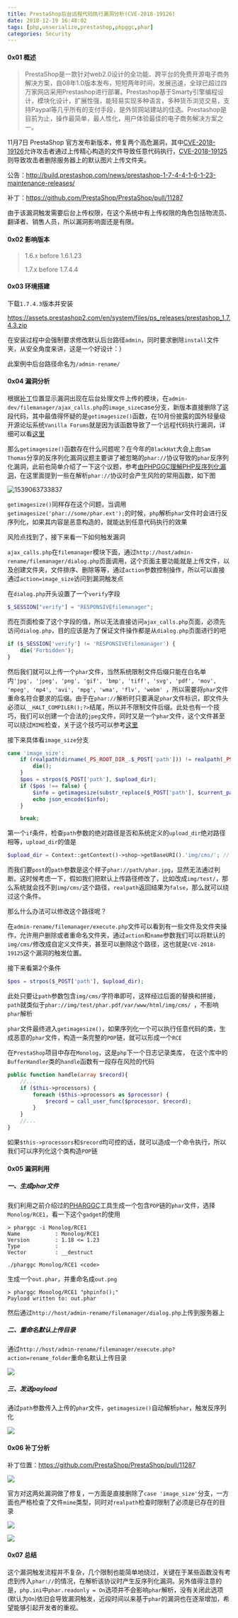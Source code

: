 ```yaml
---
title: PrestaShop后台远程代码执行漏洞分析(CVE-2018-19126)
date: 2018-12-19 16:48:02
tags: [php,unserialize,prestashop,phpggc,phar]
categories: Security
---
```


<script src="https://blog-1252261399.cos-website.ap-beijing.myqcloud.com/pangu.js"></script>

#### 0x01 概述

> PrestaShop是一款针对web2.0设计的全功能、跨平台的免费开源电子商务解决方案，自08年1.0版本发布，短短两年时间，发展迅速，全球已超过四万家网店采用Prestashop进行部署。Prestashop基于Smarty引擎编程设计，模块化设计，扩展性强，能轻易实现多种语言，多种货币浏览交易，支持Paypal等几乎所有的支付手段，是外贸网站建站的佳选。Prestashop是目前为止，操作最简单，最人性化，用户体验最佳的电子商务解决方案之一。 

11月7日 PrestaShop 官方发布新版本，修复两个高危漏洞，其中[CVE-2018-19126](https://nvd.nist.gov/vuln/detail/CVE-2018-19126)允许攻击者通过上传精心构造的文件导致任意代码执行，[CVE-2018-19125](https://nvd.nist.gov/vuln/detail/CVE-2018-19125)则导致攻击者删除服务器上的默认图片上传文件夹。

公告：http://build.prestashop.com/news/prestashop-1-7-4-4-1-6-1-23-maintenance-releases/

补丁：https://github.com/PrestaShop/PrestaShop/pull/11287

由于该漏洞触发需要后台上传权限，在这个系统中有上传权限的角色包括物流员、翻译者、销售人员，所以漏洞影响面还是有限。

#### 0x02 影响版本

> 1.6.x before 1.6.1.23
>
> 1.7.x before 1.7.4.4 

#### 0x03 环境搭建

下载`1.7.4.3`版本并安装

https://assets.prestashop2.com/en/system/files/ps_releases/prestashop_1.7.4.3.zip

在安装过程中会强制要求修改默认后台路径`admin`，同时要求删除`install`文件夹，从安全角度来讲，这是一个好设计：）

此案例中后台路径命名为`/admin-rename/`

#### 0x04 漏洞分析

根据[补丁](https://github.com/PrestaShop/PrestaShop/pull/11287/commits/4c6958f40cf7faa58207a203f3a5523cc8015148)位置显示漏洞出现在后台处理文件上传的模块，在`admin-dev/filemanager/ajax_calls.php`的`image_size`case分支，新版本直接删除了这段代码，其中最值得怀疑的是`getimagesize()`函数，在10月份披露的国外轻量级开源论坛系统`Vanilla Forums`就是因为该函数导致了一个远程代码执行漏洞，详细可以看[这里](https://srcincite.io/blog/2018/10/02/old-school-pwning-with-new-school-tricks-vanilla-forums-remote-code-execution.html)

那么`getimagesize()`函数存在什么问题呢？在今年的`BlackHat`大会上由`Sam Thomas`分享的反序列化漏洞议题主要讲了被忽略的`phar://`协议导致的`phar`反序列化漏洞，此前也简单介绍了一下这个议题，参考[由PHPGGC理解PHP反序列化漏洞](https://kylingit.com/blog/%E7%94%B1phpggc%E7%90%86%E8%A7%A3php%E5%8F%8D%E5%BA%8F%E5%88%97%E5%8C%96%E6%BC%8F%E6%B4%9E/)，在这里面提到一些在解析`phar://`协议时会产生风险的常用函数，如下图

![1539063733837](https://blog-1252261399.cos-website.ap-beijing.myqcloud.com/images/1539063733837.png)

`getimagesize()`同样存在这个问题，当调用`getimagesize('phar://some/phar.ext');`的时候，`php`解析`phar`文件时会进行反序列化，如果其内容是恶意构造的，就能达到任意代码执行的效果 

风险点找到了，接下来看一下如何触发漏洞

`ajax_calls.php`在`filemanager`模块下面，通过`http://host/admin-rename/filemanager/dialog.php`页面调用，这个页面主要功能就是上传文件，以及创建文件夹，文件排序、删除等等，通过`action`参数控制操作，所以可以直接通过`action=image_size`访问到漏洞触发点

在`dialog.php`开头设置了一个`verify`字段

```php
$_SESSION["verify"] = "RESPONSIVEfilemanager";
```

而在页面检查了这个字段的值，所以无法直接访问`ajax_calls.php`页面，必须先访问`dialog.php`，目的应该是为了保证文件操作都是从`dialog.php`页面进行的吧

```php
if ($_SESSION['verify'] != 'RESPONSIVEfilemanager') {
    die('Forbidden');
}
```

然后我们就可以上传一个`phar`文件，当然系统限制文件后缀只能在白名单内`'jpg', 'jpeg', 'png', 'gif', 'bmp', 'tiff', 'svg', 'pdf', 'mov', 'mpeg', 'mp4', 'avi', 'mpg', 'wma', 'flv', 'webm' `，所以需要将`phar`文件重命名符合要求的后缀。由于在`phar://`解析时只要满足`phar`文件标识，即文件头必须以`__HALT_COMPILER();?>`结尾，所以并不限制文件后缀。此处也有一个技巧，我们可以创建一个合法的`jpeg`文件，同时又是一个`phar`文件，这个文件甚至可以绕过`MIME`检查，关于这个技巧可以参考[这里](https://www.nc-lp.com/blog/disguise-phar-packages-as-images)

接下来具体看`image_size`分支

```php
case 'image_size':
    if (realpath(dirname(_PS_ROOT_DIR_.$_POST['path'])) != realpath(_PS_ROOT_DIR_.$upload_dir)) {
        die();
    }
    $pos = strpos($_POST['path'], $upload_dir);
    if ($pos !== false) {
        $info = getimagesize(substr_replace($_POST['path'], $current_path, $pos, strlen($upload_dir)));
        echo json_encode($info);
    }

    break;
```

第一个`if`条件，检查`path`参数的绝对路径是否和系统定义的`upload_dir`绝对路径相等，`upload_dir`的值是

```php
$upload_dir = Context::getContext()->shop->getBaseURI().'img/cms/'; // path from base_url to base of upload folder (with start and final /)
```

而我们要`post`的`path`参数是这个样子`phar://path/phar.jpg`，显然无法通过判断。这时候考虑一下，假如我们把默认上传路径修改了，比如改成`img/test/`，那么系统就会找不到`img/cms/`这个路径，`realpath`返回结果为`false`，那么就可以绕过这个条件。

那么什么办法可以修改这个路径呢？

在`admin-rename/filemanager/execute.php`文件可以看到有一些文件及文件夹操作，允许用户删除或者重命名文件夹，通过`action`和`name`参数我们可以将默认的`img/cms/`修改成自定义文件夹，甚至可以删除这个路径，这也就是`CVE-2018-19125`这个漏洞的触发位置。

接下来看第2个条件

```php
$pos = strpos($_POST['path'], $upload_dir);
```

此处只要让`path`参数包含`img/cms/`字符串即可，这样经过后面的替换和拼接，`path`就类似于`phar://img/test/phar.pdf/var/www/html/img/cms/ `，不影响`phar`解析

`phar`文件最终进入`getimagesize()`，如果序列化一个可以执行任意代码的类，生成恶意的`phar`文件，构造一条完整的`POP`链，就可以形成一个`RCE`

在`PrestaShop`项目中存在`Monolog`，这是`php`下一个日志记录类库， 在这个库中的`BufferHandler`类的`handle`函数有一段存在风险的代码

```php
public function handle(array $record){
    //...
	if ($this->processors) {
    	foreach ($this->processors as $processor) {
        	$record = call_user_func($processor, $record);
    	}
	}
    //...
}
```

如果`$this->processors`和`$record`均可控的话，就可以造成一个命令执行，所以我们可以序列化这个类构造`POP`链

#### 0x05 漏洞利用

##### 一、生成phar文件

我们利用之前介绍过的[PHARGGC](https://github.com/s-n-t/phpggc)工具生成一个包含`POP`链的`phar`文件，选择`Monolog/RCE1`，看一下这个`gadget`的使用

```shell
> pharggc -i Monolog/RCE1
Name           : Monolog/RCE1
Version        : 1.18 <= 1.23
Type           :
Vector         : __destruct

./pharggc Monolog/RCE1 <code>
```

生成一个`out.phar`，并重命名成`out.png`

```shell
> pharggc Monolog/RCE1 "phpinfo();"
Payload written to: out.phar
```

然后通过`http://host/admin-rename/filemanager/dialog.php`上传到服务器上

##### 二、重命名默认上传目录

通过`http://host/admin-rename/filemanager/execute.php?action=rename_folder`重命名默认上传目录

![](https://blog-1252261399.cos-website.ap-beijing.myqcloud.com/images/20181220111941.png)

##### 三、发送payload

通过`path`参数传入上传的`phar`文件，`getimagesize()`自动解析`phar`，触发反序列化

![](https://blog-1252261399.cos-website.ap-beijing.myqcloud.com/images/20181220103714.png)

#### 0x06 补丁分析

补丁位置：https://github.com/PrestaShop/PrestaShop/pull/11287

![](https://blog-1252261399.cos-website.ap-beijing.myqcloud.com/images/20181220105842.png)

官方对这两处漏洞做了修复，一方面是直接删除了`case 'image_size'`分支，一方面也严格检查了文件`mime`类型，同时对`realpath`检查时限制了必须是已存在的目录

![](https://blog-1252261399.cos-website.ap-beijing.myqcloud.com/images/20181220110721.png)

![](https://blog-1252261399.cos-website.ap-beijing.myqcloud.com/images/20181220110815.png)

#### 0x07 总结

这个漏洞触发流程并不复杂，几个限制也能简单地绕过，关键在于某些函数没有考虑到传入`phar://`的情况，在解析该协议时产生反序列化漏洞。另外值得注意的是，`php.ini`中`phar.readonly = On`选项并不会影响`phar`解析，没有关闭此选项(默认为`On`)依旧会导致漏洞触发，近段时间以来基于`phar`的漏洞也在逐渐增加，希望能够引起开发者的重视。



<script>pangu.spacingPage();</script>

